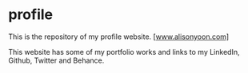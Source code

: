 # profile

This is the repository of my profile website.
[www.alisonyoon.com]

This website has some of my portfolio works and links to my LinkedIn, Github, Twitter and Behance.
